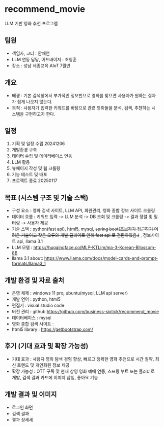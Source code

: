# recommend_movie
LLM 기반 영화 추천 프로그램

## 팀원
- 책임자, 코더 : 안채연
- LLM 연동 담당, 어드바이저 : 조영훈
- 장소 : 성남 세종교육 AIoT 7월반

## 개요
- 배경 : 기본 검색창에서 부가적인 정보만으로 영화를 찾으면 사용자가 원하는 결과가 쉽게 나오지 않는다.
- 목적 : 사용자가 입력한 키워드를 바탕으로 관련 영화들을 분석, 검색, 추천하는 시스템을 구현하고자 한다. 


## 일정
1. 기획 및 일정 수립 20241206
2. 개발환경 구축
3. 데이터 수집 및 데이터베이스 연동
4. LLM 활용
5. 뷰페이지 작성 및 웹 크롤링
6. 기능 테스트 및 배포
7. 프로젝트 종료 20250117



## 목표 (시스템 구조 및 기술 스택)
- 구성 요소 : 영화 검색 사이트, LLM API, 회원관리, 영화 종합 정보 사이트 크롤링
- 데이터 흐름 : 키워드 입력 -> LLM 분석 -> DB 조회 및 크롤링 -> 결과 정렬 및 필터링 -> 사용자 제공 
- 기술 스택 : python(fast api), html5, mysql, ~~spring boot(초보자가 접근하기 어려운 기술이고 잦은 오류와 개발 딜레이로 인해 fast api 로 전환하였음.)~~ , 정보사이트 api, llama 3.1
- LLM 모델 : https://huggingface.co/MLP-KTLim/ma-3-Korean-Bllossom-8B
- llama 3.1 about: https://www.llama.com/docs/model-cards-and-prompt-formats/llama3_1



## 개발 환경 및 자료 출처 
- 운영 체제 : windows 11 pro, ubuntu(mysql, LLM api server)
- 개발 언어 : python, html5
- 편집기 : visual studio code
- 버전 관리 : github https://github.com/business-sixtick/recommend_movie
- 데이터베이스 : mysql 
- 영화 종합 검색 사이트 : 
- html5 library : https://getbootstrap.com/

## 후기 (기대 효과 및 확장 가능성)
- 기대 효과 : 사용자 영화 탐색 경험 향상, 빠르고 정확한 영화 추천으로 시간 절약, 최신 트렌드 및 개인화된 정보 제공
- 확장 가능성 : OTT 구독 및 현재 상영 영화 예매 연동, 스프링 부트 또는 플러터로 개발, 검색 결과 카드에 이미지 삽입, 좋아요 기능

## 개발 결과 및 이미지 
- 로그인 화면
- 검색 결과
- 결과 상세세